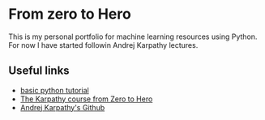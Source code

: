 # From zero to Hero

This is my personal portfolio for machine learning resources using Python. For now I have started followin Andrej Karpathy lectures.

## Useful links

 - [basic python tutorial](https://cs231n.github.io/python-numpy-tutorial/)
 - [The Karpathy course from Zero to Hero](https://karpathy.ai/zero-to-hero.html)
 - [Andrej Karpathy's Github](https://github.com/karpathy)
 
 
